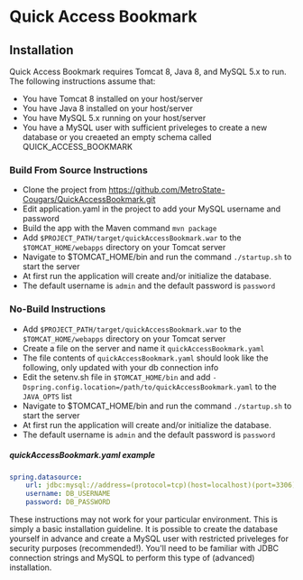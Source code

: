 # Quick Access Bookmark

## Installation
Quick Access Bookmark requires Tomcat 8, Java 8, and MySQL 5.x to run.
The following instructions assume that:
* You have Tomcat 8 installed on your host/server
* You have Java 8 installed on your host/server
* You have MySQL 5.x running on your host/server
* You have a MySQL user with sufficient priveleges to create a new database or you creaeted an empty schema called QUICK_ACCESS_BOOKMARK

### Build From Source Instructions
* Clone the project from https://github.com/MetroState-Cougars/QuickAccessBookmark.git
* Edit application.yaml in the project to add your MySQL username and password
* Build the app with the Maven command `mvn package`
* Add `$PROJECT_PATH/target/quickAccessBookmark.war` to the `$TOMCAT_HOME/webapps` directory on your Tomcat server
* Navigate to $TOMCAT_HOME/bin and run the command `./startup.sh` to start the server
* At first run the application will create and/or initialize the database.
* The default username is `admin` and the default password is `password`

### No-Build Instructions
* Add `$PROJECT_PATH/target/quickAccessBookmark.war` to the `$TOMCAT_HOME/webapps` directory on your Tomcat server
* Create a file on the server and name it `quickAccessBookmark.yaml`
* The file contents of `quickAccessBookmark.yaml` should look like the following, only updated with your db connection info
* Edit the setenv.sh file in `$TOMCAT_HOME/bin` and add `-Dspring.config.location=/path/to/quickAccessBookmark.yaml` to the `JAVA_OPTS` list
* Navigate to $TOMCAT_HOME/bin and run the command `./startup.sh` to start the server
* At first run the application will create and/or initialize the database.
* The default username is `admin` and the default password is `password`

##### quickAccessBookmark.yaml example
```yaml
spring.datasource:
    url: jdbc:mysql://address=(protocol=tcp)(host=localhost)(port=3306)/QUICK_ACCESS_BOOKMARK?verifyServerCertificate=false&useSSL=false&requireSSL=false&createDatabaseIfNotExist=true
    username: DB_USERNAME
    password: DB_PASSWORD

```

These instructions may not work for your particular environment. This is simply a basic installation guideline.
It is possible to create the database yourself in advance and create a MySQL user with restricted priveleges for
security purposes (recommended!). You'll need to be familiar with JDBC connection strings and MySQL to perform this
type of (advanced) installation.
